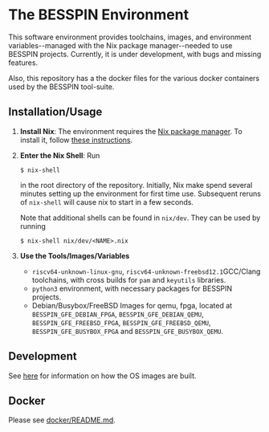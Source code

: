 # The BESSPIN Environment

This software environment provides toolchains, images, and environment variables--managed with the Nix package manager--needed to use BESSPIN projects. Currently, it is under development, with bugs and missing features.

Also, this repository has a the docker files for the various docker containers used by the BESSPIN tool-suite. 


## Installation/Usage

1. **Install Nix**: The environment requires the [Nix package manager](https://nixos.org/nix/).  To
   install it, follow [these instructions](https://nixos.org/nix/manual/#sect-multi-user-installation).

2. **Enter the Nix Shell**: Run

   ```
   $ nix-shell
   ```

   in the root directory of the repository. Initially, Nix make spend several minutes setting up the environment for first time use. Subsequent reruns of `nix-shell` will cause nix to start in a few seconds.

   Note that additional shells can be found in `nix/dev`. They can be used by running

   ```
   $ nix-shell nix/dev/<NAME>.nix
   ```

3. **Use the Tools/Images/Variables**
   * `riscv64-unknown-linux-gnu`, `riscv64-unknown-freebsd12.1`GCC/Clang toolchains, with cross builds for `pam` and `keyutils` libraries.
   * `python3` environment, with necessary packages for BESSPIN projects.
   * Debian/Busybox/FreeBSD Images for qemu, fpga, located at `BESSPIN_GFE_DEBIAN_FPGA`, `BESSPIN_GFE_DEBIAN_QEMU`, `BESSPIN_GFE_FREEBSD_FPGA`, `BESSPIN_GFE_FREEBSD_QEMU`, `BESSPIN_GFE_BUSYBOX_FPGA` and `BESSPIN_GFE_BUSYBOX_QEMU`.

## Development

See [here](./IMAGES.md) for information on how the OS images are built.


## Docker 

Please see [docker/README.md](./docker/README.md).
